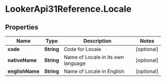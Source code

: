 # LookerApi31Reference.Locale

## Properties
Name | Type | Description | Notes
------------ | ------------- | ------------- | -------------
**code** | **String** | Code for Locale | [optional] 
**nativeName** | **String** | Name of Locale in its own language | [optional] 
**englishName** | **String** | Name of Locale in English | [optional] 


